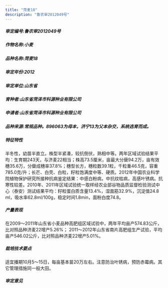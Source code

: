 ```yaml
---
title: "菏麦18"
description: "鲁农审2012049号"
---
```

##### 审定编号:鲁农审2012049号

##### 作物名称:小麦

##### 品种名称:菏麦18

##### 审定年份:2012

##### 审定单位:山东省

##### 育种者:山东省菏泽市科源种业有限公司

##### 申请者:山东省菏泽市科源种业有限公司

##### 品种来源:常规品种。896063为母本，济宁13为父本杂交，系统选育而成。

##### 特征特性
半冬性，幼苗半直立。株型半紧凑，较抗倒伏，熟相中等。两年区域试验结果平均：生育期243天，与济麦22相当；株高73.5厘米，亩最大分蘖94.2万，亩有效穗35.6万，分蘖成穗率37.8%；穗型长方，穗粒数39.1粒，千粒重46.5克，容重785.0克/升；长芒、白壳、白粒，籽粒饱满度中等、硬质。2012年中国农业科学院植物保护研究所接种抗病鉴定结果：中感白粉病，中抗纹枯病，高感叶锈病。抗寒性较差。2010年、2011年区域试验统一取样经农业部谷物品质监督检验测试中心（泰安）测试结果平均：籽粒蛋白质含量13.4%，湿面筋32.9%，沉淀值24.8 ml，吸水率62.8ml/100g，稳定时间1.8min，面粉白度74.8。

##### 产量表现
在2009～2011年山东省小麦品种高肥组区域试验中，两年平均亩产574.83公斤，比对照品种济麦22增产5.26%； 2011～2012年山东省南片高肥组生产试验，平均亩产546.02公斤，比对照品种济麦22增产5.01%。

##### 栽培技术要点
适宜播期10月5～15日，每亩基本苗20万左右。注意防治叶锈病，预防赤霉病。其它管理措施同一般大田。

##### 审定意见

